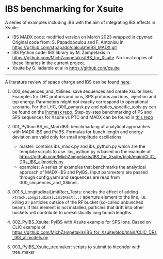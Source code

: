 # IBS benchmarking for Xsuite

A series of examples including IBS with the aim of integrating IBS effects in Xsuite:

- IBS MADX code: modified version on March 2023 wrapped in cpymad. Original code from: S. Papadopoulou and F. Antoniou in https://github.com/stpapado/calculateIBS_MADX.git
- IBS Python code: IBS library by M. Zampetakis in https://github.com/MichZampetakis/IBS_for_Xsuite. No local copies of these libraries in the current project.
- Xsuite by G. Iadarola et al in https://github.com/xsuite

----------------------

A literature review of space charge and IBS can be found [here](https://www.overleaf.com/read/nmsnvjvnwfht).

1. 000_sequences_and_XSlines: save sequences and create Xsuite lines. Examples for LHC protons and ions, SPS protons and ions, injection and top energy. Parameters might not exactly correspond to operational scenario. For the LHC, 000_pymask.py and optics_specific_tools.py can be found on the [lhcmask repo](https://github.com/lhcopt/lhcmask/tree/master/python_examples). Step-by-step benchmarking of PS and SPS sequences for Xsuite vs PTC and MADX can be found in [this repo](https://gitlab.cern.ch/elwaagaa/xsuite-sps-ps-sequence-benchmarker) 
    
2. 001_PythonIBS_vs_MadxIBS: benchmarking of analytical approaches with MADX IBS and PyIBS. Formulas for bunch length and energy deviation are valid only for small amplitude oscillations.
    - master: contains ibs_madx.py and ibs_python.py which are the template scripts to use. ibs_python.py is based on the example of https://github.com/MichZampetakis/IBS_for_Xsuite/blob/main/CLIC_DRs_IBS_allmodels.py
    - examples: A series of examples that benchmarks the analytical approach of MADX-IBS and PyIBS. Input parameters are passed through config.yaml and sequences are read from 000_sequences_and_XSlines.

3. 001.5_LongitudinalLimitRect_Tests: checks the effect of adding `xtrack.LongitudinalLimitRect(..)` aperture element to the line, i.e. killing all particles outside of the RF bucket (so-called unbunched beam). If this element is not installed, particles that drift into other buckets will contribute to unrealistically long bunch lengths. 

4. 002_PyIBS_Xsuite: PyIBS with Xsuite example for SPS ions. Based on CLIC example of https://github.com/MichZampetakis/IBS_for_Xsuite/blob/main/CLIC_DRs_IBS_allmodels.py

5. 003_PyIBS_Xsuite_treemaker: scripts to submit to htcondor with tree_maker
